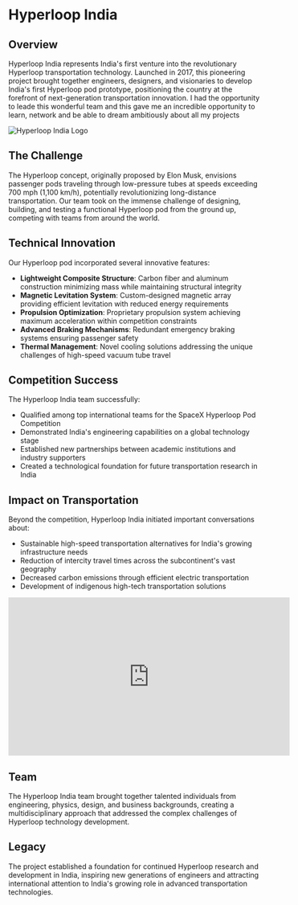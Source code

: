 # Hyperloop India

## Overview

Hyperloop India represents India's first venture into the revolutionary Hyperloop transportation technology. Launched in 2017, this pioneering project brought together engineers, designers, and visionaries to develop India's first Hyperloop pod prototype, positioning the country at the forefront of next-generation transportation innovation. I had the opportunity to leade this wonderful team and this gave me an incredible opportunity to learn, network and be able to dream ambitiously about all my projects

![Hyperloop India Logo](/images/loop-full.webp)

## The Challenge

The Hyperloop concept, originally proposed by Elon Musk, envisions passenger pods traveling through low-pressure tubes at speeds exceeding 700 mph (1,100 km/h), potentially revolutionizing long-distance transportation. Our team took on the immense challenge of designing, building, and testing a functional Hyperloop pod from the ground up, competing with teams from around the world.

## Technical Innovation

Our Hyperloop pod incorporated several innovative features:

- **Lightweight Composite Structure**: Carbon fiber and aluminum construction minimizing mass while maintaining structural integrity
- **Magnetic Levitation System**: Custom-designed magnetic array providing efficient levitation with reduced energy requirements
- **Propulsion Optimization**: Proprietary propulsion system achieving maximum acceleration within competition constraints
- **Advanced Braking Mechanisms**: Redundant emergency braking systems ensuring passenger safety
- **Thermal Management**: Novel cooling solutions addressing the unique challenges of high-speed vacuum tube travel

## Competition Success

The Hyperloop India team successfully:
- Qualified among top international teams for the SpaceX Hyperloop Pod Competition
- Demonstrated India's engineering capabilities on a global technology stage
- Established new partnerships between academic institutions and industry supporters
- Created a technological foundation for future transportation research in India

## Impact on Transportation

Beyond the competition, Hyperloop India initiated important conversations about:
- Sustainable high-speed transportation alternatives for India's growing infrastructure needs
- Reduction of intercity travel times across the subcontinent's vast geography
- Decreased carbon emissions through efficient electric transportation
- Development of indigenous high-tech transportation solutions

<iframe width="560" height="315" src="https://www.youtube.com/watch?v=R2Eb02S82cc" frameborder="0" allowfullscreen></iframe>


## Team

The Hyperloop India team brought together talented individuals from engineering, physics, design, and business backgrounds, creating a multidisciplinary approach that addressed the complex challenges of Hyperloop technology development.

## Legacy

The project established a foundation for continued Hyperloop research and development in India, inspiring new generations of engineers and attracting international attention to India's growing role in advanced transportation technologies. 